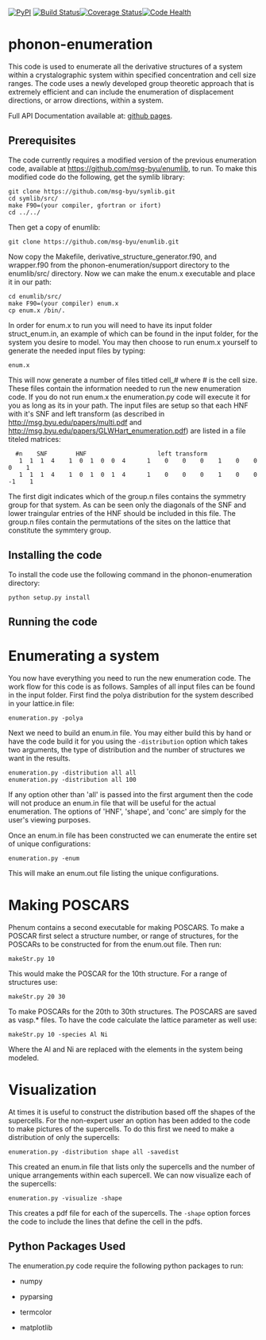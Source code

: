 [![PyPI](https://img.shields.io/pypi/v/phenum.svg)](https://pypi.python.org/pypi/phenum/) [![Build Status](https://travis-ci.org/wsmorgan/phonon-enumeration.svg?branch=master)](https://travis-ci.org/wsmorgan/phonon-enumeration)[![Coverage Status](https://coveralls.io/repos/github/wsmorgan/phonon-enumeration/badge.svg?branch=phenum-dev)](https://coveralls.io/github/wsmorgan/phonon-enumeration?branch=phenum-dev)[![Code Health](https://landscape.io/github/wsmorgan/phonon-enumeration/master/landscape.svg?style=flat)](https://landscape.io/github/wsmorgan/phonon-enumeration/master)
# phonon-enumeration

This code is used to enumerate all the derivative structures of a
system within a crystalographic system within specified concentration
and cell size ranges. The code uses a newly developed group theoretic
approach that is extremely efficient and can include the enumeration
of displacement directions, or arrow directions, within a system.

Full API Documentation available at: [github pages](https://wsmorgan.github.io/phenum/).

## Prerequisites

The code currently requires a modified version of the previous
enumeration code, available at https://github.com/msg-byu/enumlib, to
run. To make this modified code do the following, get the symlib library:

```
git clone https://github.com/msg-byu/symlib.git
cd symlib/src/
make F90=(your compiler, gfortran or ifort)
cd ../../
```

Then get a copy of enumlib:

```
git clone https://github.com/msg-byu/enumlib.git
```

Now copy the Makefile, derivative_structure_generator.f90, and
wrapper.f90 from the phonon-enumeration/support directory to the
enumlib/src/ directory. Now we can make the enum.x executable and
place it in our path:

```
cd enumlib/src/
make F90=(your compiler) enum.x
cp enum.x /bin/.
```

In order for enum.x to run you will need to have its input folder
struct_enum.in, an example of which can be found in the input folder,
for the system you desire to model. You may then choose to run enum.x
yourself to generate the needed input files by typing:

```
enum.x
```

This will now generate a number of files titled cell_# where # is the
cell size. These files contain the information needed to run the new
enumeration code. If you do not run enum.x the enumeration.py code
will execute it for you as long as its in your path. The input files
are setup so that each HNF with it's SNF and left transform (as
described in http://msg.byu.edu/papers/multi.pdf and
http://msg.byu.edu/papers/GLWHart_enumeration.pdf) are listed in a
file titeled matrices:

```
  #n	SNF		   HNF			          left transform
   1  1  1  4    1  0  1  0  0  4      1    0    0    0    1    0    0    0    1
   1  1  1  4    1  0  1  0  1  4      1    0    0    0    1    0    0   -1    1   
```

The first digit indicates which of the group.n files contains the
symmetry group for that system. As can be seen only the diagonals of
the SNF and lower traingular entries of the HNF should be included in
this file. The group.n files contain the permutations of the sites on
the lattice that constitute the symmtery group.

## Installing the code

To install the code use the following command in the
phonon-enumeration directory:

```
python setup.py install
```

## Running the code

# Enumerating a system

You now have everything you need to run the new enumeration code. The
work flow for this code is as follows. Samples of all input files can
be found in the input folder. First find the polya distribution for the
system described in your lattice.in file:

```
enumeration.py -polya
```

Next we need to build an enum.in file. You may either build this by
hand or have the code build it for you using the `-distribution`
option which takes two arguments, the type of distribution and the
number of structures we want in the results.

```
enumeration.py -distribution all all
enumeration.py -distribution all 100
```

If any option other than 'all' is passed into the first argument then
the code will not produce an enum.in file that will be useful for the
actual enumeration. The options of 'HNF', 'shape', and 'conc' are
simply for the user's viewing purposes.

Once an enum.in file has been constructed we can enumerate the entire
set of unique configurations:

```
enumeration.py -enum
```

This will make an enum.out file listing the unique configurations.

# Making POSCARS

Phenum contains a second executable for making POSCARS. To make a
POSCAR first select a structure number, or range of structures, for
the POSCARs to be constructed for from the enum.out file. Then run:

```
makeStr.py 10
```

This would make the POSCAR for the 10th structure. For a range of
structures use:

```
makeStr.py 20 30
```

To make POSCARs for the 20th to 30th structures. The POSCARS are saved
as vasp.* files. To have the code calculate the lattice parameter as
well use:

```
makeStr.py 10 -species Al Ni
```

Where the Al and Ni are replaced with the elements in the system being
modeled.

# Visualization

At times it is useful to construct the distribution based off the
shapes of the supercells. For the non-expert user an option has been
added to the code to make pictures of the supercells. To do this first
we need to make a distribution of only the supercells:

```
enumeration.py -distribution shape all -savedist
```

This created an enum.in file that lists only the supercells and the
number of unique arrangements within each supercell. We can now
visualize each of the supercells:

```
enumeration.py -visualize -shape
```

This creates a pdf file for each of the supercells. The `-shape`
option forces the code to include the lines that define the cell in
the pdfs.

## Python Packages Used

The enumeration.py code require the following python packages to run:

- numpy

- pyparsing

- termcolor

- matplotlib
